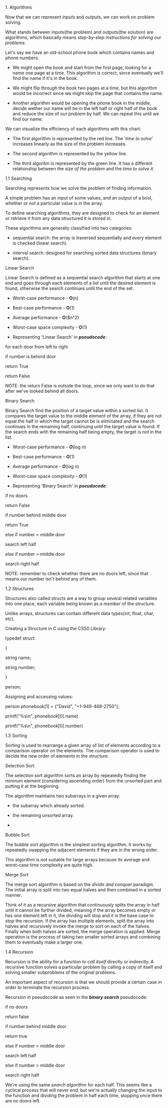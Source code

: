 1\. Algorithms

Now that we can represent *inputs* and *outputs*, we can work on problem
solving.

What stands between inputs(the problem) and outputs(the solution) are
algorithms, which basically means *step-by-step instructions for solving
our problems*.

Let\'s say we have an old-school phone book which contains names and
phone numbers.

- We might open the book and start from the first page, looking for a
  name one page at a time. This algorithm is correct, since eventually
  we\'ll find the name if it\'s in the book.

- We might flip through the book two pages at a time, but this algorithm
  would be incorrect since we might skip the page that contains the
  name.

- Another algorithm would be opening the phone book in the middle,
  decide wether our name will be in the left half or right half of the
  book and reduce the size of our problem by half. We can repeat this
  until we find our name.

We can visualize the efficiency of each algorithms with this chart:

- The first algorithm is represented by the red line. The \'*time to
  solve*\' increases linearly as the size of the problem increases.

- The second algorithm is represented by the yellow line.

- The third algoritm is represented by the green line. It has a
  different relationship between the *size of the problem* and the *time
  to solve it*.

1.1 Searching

Searching represents how we solve the problem of finding information.

A simple problem has an input of some values, and an output of a bool,
whether or not a particular value is in the array.

To define searching algorithms, they are designed to check for an
element or retrieve it from any data structured it is stored in.

These algorithms are generally classified into two categories:

- sequential search: the array is traversed sequentially and every
  element is checked (linear search).

- interval search: designed for searching sorted data structures (binary
  search).

Linear Search

Linear Search is defined as a sequential search algorithm that starts at
one end and goes through each elements of a list until the desired
element is found, otherwise the search continues until the end of the
set.

- Worst-case performance - **O**(n)

- Best-case performance - **O**(1)

- Average performance - **O**(\$n\^2)

- Worst-case space complexity - **O**(1)

<!-- -->

- Representing \'Linear Search\' in ***pseudocode***:

for each door from left to right

if number is behind door

return True

return False

NOTE: the return False is outside the loop, since we only want to do
that after we\'ve looked behind all doors.

Binary Search

Binary Search find the position of a target value within a sorted list.
It compares the target value to the middle element of the array, if they
are not equal the half in which the target cannot be is eliminated and
the search continues in the remaining half, continuing until the target
value is found. If the search ends with the remaining half being empty,
the target is not in the list.

- Worst-case performance - ***O***(log n)

- Best-case performance - ***O***(1)

- Average performance - ***O***(log n)

- Worst-case space complexity - ***O***(1)

<!-- -->

- Representing \'Binary Search\' in ***pseudocode***:

if no doors

return False

if number behind middle door

return True

else if number \< middle door

search left half

else if number \> middle door

search right half

NOTE: remember to check whether there are no doors left, since that
means our number isn\'t behind any of them.

1.2 Structures

Structures also called structs are a way to group several related
variables into one place, each variable being known as a *member* of the
structure.

Unlike arrays, structures can contain different data types(int, float,
char, etc).

Creating a Structure in C using the CS50 Library:

typedef struct

{

string name;

string number;

}

person;

Assigning and accessing values:

person phonebook\[1\] = {\"David\", \"+1-949-468-2750\"};

printf(\"%s\n\", phonebook\[0\].name)

printf(\"%s\n\", phonebook\[0\].number)

1.3 Sorting

Sorting is used to rearrange a given array of list of elements according
to a comparison operator on the elements. The comparison operator is
used to decide the new order of elements in the structure.

Selection Sort

The selection sort algorithm sorts an array by repeatedly finding the
mininum element (considering ascending order) from the unsorted part and
putting it at the beginning.

The algorithm maintains two subarrays in a given array:

- the subarray which already sorted.

- the remaining unsorted array.

- 

Bubble Sort

The bubble sort algorithm is the simplest sorting algorithm. It works by
repeatedly swapping the adjacent elements if they are in the wrong
order.

This algorithm is not suitable for large arrays because its average and
worst-case time complexity are quite high.

Merge Sort

The merge sort algorithm is based on the *divide and conquer* paradigm.
The initial array is split into two equal halves and then combined in a
sorted manner.

Think of it as a recursive algorithm that continuously splits the array
in half until it cannot be further divided, meaning if the array becomes
empty or has one element left in it, the dividing will stop and it is
the base case to stop the recursion. If the array has multiple elements,
split the array into halves and recursively invoke the merge to sort on
each of the halves. Finally when both halves are sorted, the merge
operation is applied. Merge operation is the process of taking two
smaller sorted arrays and combining them to eventually make a larger
one.

1.4 Recursion

Recursion is the ability for a function *to call itself* directly or
indirectly. A recursive function solves a particular problem by calling
a copy of itself and solving smaller subproblems of the original
problems.

An important aspect of recursion is that we should provide a certain
case in order to terminate the recursion process.

Recursion in pseudocode as seen in the ***binary search*** pseudocode:

if no doors

return false

if number behind middle door

return true

else if number \< middle door

search left half

else if number \> middle door

search right half

We\'re using the same *search algorithm* for each half. This seems like
a cyclical process that will never end, but we\'re actually changing the
input to the function and dividing the problem in half each time,
stopping once there are no doors left.
